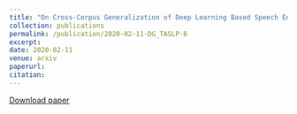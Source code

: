 ```yaml
---
title: "On Cross-Corpus Generalization of Deep Learning Based Speech Enhancement"
collection: publications
permalink: /publication/2020-02-11-DG_TASLP-8
excerpt: 
date: 2020-02-11
venue: arxiv
paperurl:
citation:
---
```

[Download paper](http://ashutosh620.github.io/files/DGL_TASLP_2020.pdf)

